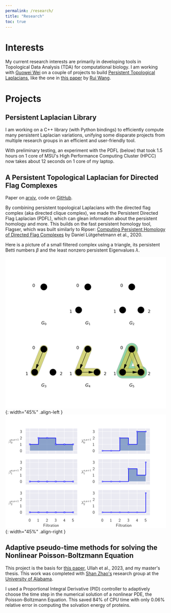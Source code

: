 ```yaml
---
permalink: /research/
title: "Research"
toc: true
---
```


# Interests

My current research interests are primarily in developing tools in Topological Data Analysis (TDA) for computational biology. I am working with [Guowei Wei](https://users.math.msu.edu/users/weig/) on a couple of projects to build [Persistent Topological Laplacians](https://www.youtube.com/watch?v=SIHirU11jqI), like the one in [this paper](https://users.math.msu.edu/users/weig/paper/p290.pdf) by [Rui Wang](https://wangru25.github.io/).

# Projects

## Persistent Laplacian Library

I am working on a C++ library (with Python bindings) to efficiently compute many persistent Laplacian variations, unifying some disparate projects from multiple research groups in an efficient and user-friendly tool. 

With preliminary testing, an experiment with the PDFL (below) that took 1.5 hours on 1 core of MSU's High Performance Computing Cluster (HPCC) now takes about 12 seconds on 1 core of my laptop.

## A Persistent Topological Laplacian for Directed Flag Complexes

Paper on [arxiv](https://arxiv.org/abs/2312.02099), code on [GitHub](https://github.com/bdjones13/flagser-laplacian).

By combining persistent topological Laplacians with the directed flag complex (aka directed clique complex), we made the Persistent Directed Flag Laplacian (PDFL), which can glean information about the persistent homology and more. This builds on the fast persistent homology tool, Flagser, which was built similarly to Ripser: [Computing Persistent Homology of Directed Flag Complexes](https://doi.org/10.3390/a13010019) by Daniel Lütgehetmann et al., 2020.

Here is a picture of a small filtered complex using a triangle, its persistent Betti numbers $\beta$ and the least nonzero persistent Eigenvalues $\lambda$.

![image-left](/assets/images/filtered_triangle.png){: width="45%" .align-left } ![image-right](/assets/images/filtered_triangle_spectra.png){: width="45%" .align-right }  


## Adaptive pseudo-time methods for solving the Nonlinear Poisson-Boltzmann Equation

This project is the basis for [this paper](https://dx.doi.org/10.4310/CIS.2021.v21.n1.a5), Ullah et al., 2023, and my master's thesis. This work was completed with [Shan Zhao's](http://szhao.people.ua.edu/) research group at the [University of Alabama](http://www.math.ua.edu/). 

I used a Proportional Integral Derivative (PID) controller to adaptively choose the time step in the numerical solution of a nonlinear PDE, the Poisson-Boltzmann Equation. This saved 84% of CPU time with only 0.06% relative error in computing the solvation energy of proteins.